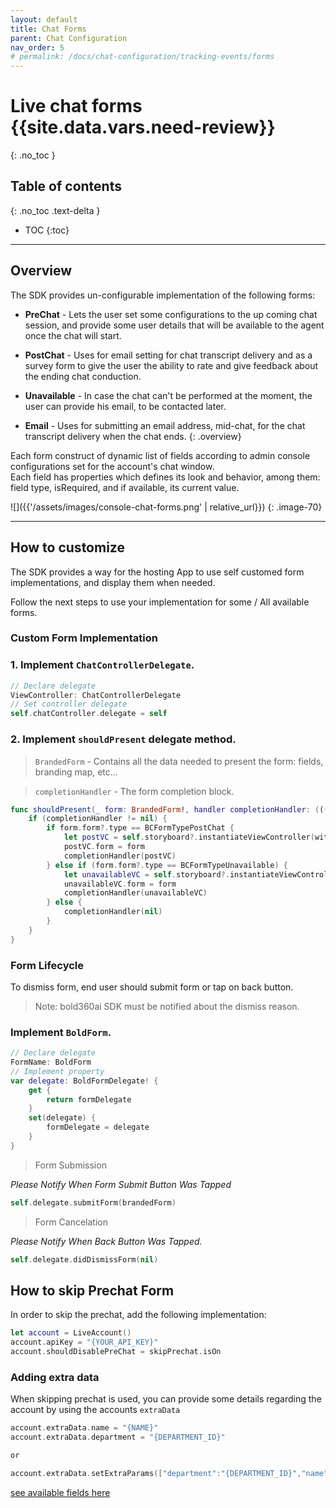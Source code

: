 ```yaml
---
layout: default
title: Chat Forms
parent: Chat Configuration
nav_order: 5
# permalink: /docs/chat-configuration/tracking-events/forms
---
```


# Live chat forms {{site.data.vars.need-review}}
{: .no_toc }

## Table of contents
{: .no_toc .text-delta }

- TOC
{:toc}

---

## Overview
The SDK provides un-configurable implementation of the following forms:   
- **PreChat** - Lets the user set some configurations to the up coming chat session, and provide some user details that will be available to the agent once the chat will start.

- **PostChat** - Uses for email setting for chat transcript delivery and as a survey form to give the user the ability to rate and give feedback about the ending chat conduction.

- **Unavailable** - In case the chat can't be performed at the moment, the user can provide his email, to be contacted later.

- **Email** - Uses for submitting an email address, mid-chat, for the chat transcript delivery when the chat ends.
{: .overview}

Each form construct of dynamic list of fields according to admin console configurations set for the account's chat window.  
Each field has properties which defines its look and behavior, among them: field type, isRequired, and if available, its current value.

![]({{'/assets/images/console-chat-forms.png' | relative_url}})
{: .image-70}

---

## How to customize
The SDK provides a way for the hosting App to use self customed form implementations, and display them when needed.

Follow the next steps to use your implementation for some / All available forms.

### Custom Form Implementation

### 1. Implement `ChatControllerDelegate`.

```swift
// Declare delegate
ViewController: ChatControllerDelegate
// Set controller delegate
self.chatController.delegate = self
```

### 2. Implement `shouldPresent` delegate method.

>`BrandedForm` - Contains all the data needed to present the form: fields, branding map, etc...

>`completionHandler` - The form completion block. 

```swift
func shouldPresent(_ form: BrandedForm!, handler completionHandler: (((UIViewController & BoldForm)?) -> Void)!) {
    if (completionHandler != nil) {
        if form.form?.type == BCFormTypePostChat {
            let postVC = self.storyboard?.instantiateViewController(withIdentifier: "postChat") as! PostChatViewController
            postVC.form = form
            completionHandler(postVC)
        } else if (form.form?.type == BCFormTypeUnavailable) {
            let unavailableVC = self.storyboard?.instantiateViewController(withIdentifier: "unavailable") as! UnavailableViewController
            unavailableVC.form = form
            completionHandler(unavailableVC)
        } else {
            completionHandler(nil)
        }
    }
}
```

### Form Lifecycle

To dismiss form, end user should submit form or tap on back button.

>Note: bold360ai SDK must be notified about the dismiss reason.

### Implement `BoldForm`.

```swift
// Declare delegate
FormName: BoldForm
// Implement property
var delegate: BoldFormDelegate! {
    get {
        return formDelegate
    }
    set(delegate) {
        formDelegate = delegate
    }
}
```

>Form Submission 

*Please Notify When Form Submit Button Was Tapped*

```swift
self.delegate.submitForm(brandedForm)
```

>Form Cancelation

*Please Notify When Back Button Was Tapped.* 

```swift
self.delegate.didDismissForm(nil)
```

## How to skip Prechat Form

In order to skip the prechat, add the following implementation:

```swift
let account = LiveAccount()
account.apiKey = "{YOUR_API_KEY}"
account.shouldDisablePreChat = skipPrechat.isOn
```

### Adding extra data

When skipping prechat is used, you can provide some details regarding the account by using the accounts `extraData`

```swift
account.extraData.name = "{NAME}"
account.extraData.department = "{DEPARTMENT_ID}"

or

account.extraData.setExtraParams(["department":"{DEPARTMENT_ID}","name": "{NAME}", "address": "{ADDRESS}"])
```

[see available fields here](https://developer.bold360.com/help/EN/Bold360API/Bold360API/c_bc_sdk_ios_core_integration_chat_session.html)
